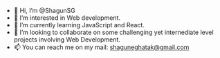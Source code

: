 - 👋 Hi, I’m @ShagunSG
- 👀 I’m interested in Web development.
- 🌱 I’m currently learning JavaScript and React.
- 💞️ I’m looking to collaborate on some challenging yet internediate level projects involving Web Development.
- 📫 You can reach me on my mail: shaguneghatak@gmail.com

<!---
ShagunSG/ShagunSG is a ✨ special ✨ repository because its `README.md` (this file) appears on your GitHub profile.
You can click the Preview link to take a look at your changes.
--->
